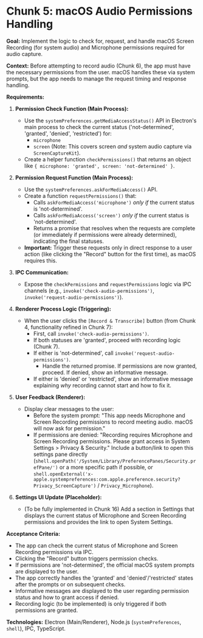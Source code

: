 # Chunk 5: macOS Audio Permissions Handling

**Goal:** Implement the logic to check for, request, and handle macOS Screen Recording (for system audio) and Microphone permissions required for audio capture.

**Context:** Before attempting to record audio (Chunk 6), the app must have the necessary permissions from the user. macOS handles these via system prompts, but the app needs to manage the request timing and response handling.

**Requirements:**

1.  **Permission Check Function (Main Process):**

    - Use the `systemPreferences.getMediaAccessStatus()` API in Electron's main process to check the current status ('not-determined', 'granted', 'denied', 'restricted') for:
      - `microphone`
      - `screen` (Note: This covers screen _and_ system audio capture via `ScreenCaptureKit`).
    - Create a helper function `checkPermissions()` that returns an object like `{ microphone: 'granted', screen: 'not-determined' }`.

2.  **Permission Request Function (Main Process):**

    - Use the `systemPreferences.askForMediaAccess()` API.
    - Create a function `requestPermissions()` that:
      - Calls `askForMediaAccess('microphone')` _only if_ the current status is 'not-determined'.
      - Calls `askForMediaAccess('screen')` _only if_ the current status is 'not-determined'.
      - Returns a promise that resolves when the requests are complete (or immediately if permissions were already determined), indicating the final statuses.
    - **Important:** Trigger these requests only in direct response to a user action (like clicking the "Record" button for the first time), as macOS requires this.

3.  **IPC Communication:**

    - Expose the `checkPermissions` and `requestPermissions` logic via IPC channels (e.g., `invoke('check-audio-permissions')`, `invoke('request-audio-permissions')`).

4.  **Renderer Process Logic (Triggering):**

    - When the user clicks the `[Record & Transcribe]` button (from Chunk 4, functionality refined in Chunk 7):
      - First, call `invoke('check-audio-permissions')`.
      - If both statuses are 'granted', proceed with recording logic (Chunk 7).
      - If either is 'not-determined', call `invoke('request-audio-permissions')`.
        - Handle the returned promise. If permissions are now granted, proceed. If denied, show an informative message.
      - If either is 'denied' or 'restricted', show an informative message explaining _why_ recording cannot start and how to fix it.

5.  **User Feedback (Renderer):**

    - Display clear messages to the user:
      - Before the system prompt: "This app needs Microphone and Screen Recording permissions to record meeting audio. macOS will now ask for permission."
      - If permissions are denied: "Recording requires Microphone and Screen Recording permissions. Please grant access in System Settings > Privacy & Security." Include a button/link to open this settings pane directly (`shell.openPath('/System/Library/PreferencePanes/Security.prefPane/')` or a more specific path if possible, or `shell.openExternal('x-apple.systempreferences:com.apple.preference.security?Privacy_ScreenCapture')` / `Privacy_Microphone`).

6.  **Settings UI Update (Placeholder):**
    - (To be fully implemented in Chunk 16) Add a section in Settings that displays the current status of Microphone and Screen Recording permissions and provides the link to open System Settings.

**Acceptance Criteria:**

- The app can check the current status of Microphone and Screen Recording permissions via IPC.
- Clicking the "Record" button triggers permission checks.
- If permissions are 'not-determined', the official macOS system prompts are displayed to the user.
- The app correctly handles the 'granted' and 'denied'/'restricted' states after the prompts or on subsequent checks.
- Informative messages are displayed to the user regarding permission status and how to grant access if denied.
- Recording logic (to be implemented) is only triggered if both permissions are granted.

**Technologies:** Electron (Main/Renderer), Node.js (`systemPreferences`, `shell`), IPC, TypeScript.
